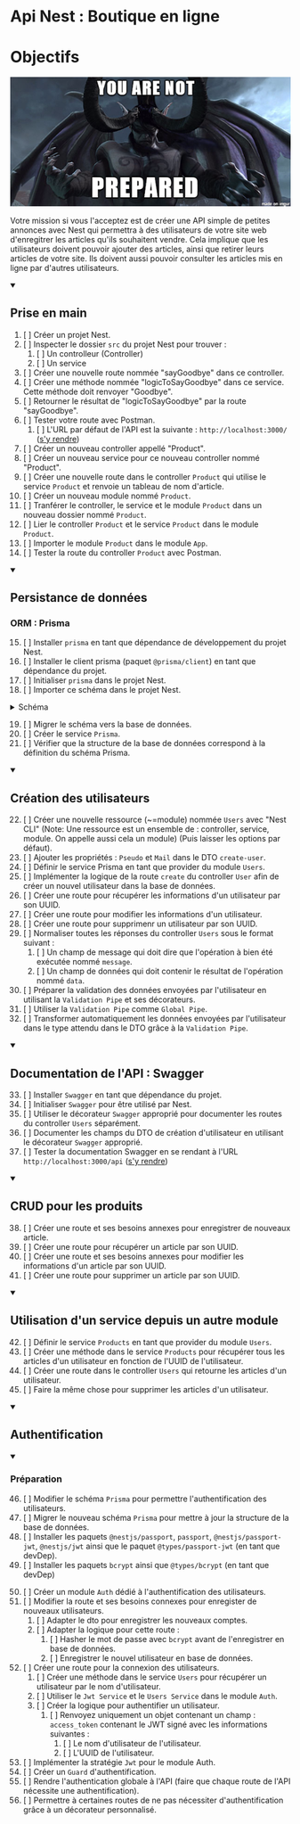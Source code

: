 # Api Nest : Boutique en ligne

# Objectifs

![](./img/you-are-not-prepared.png)

Votre mission si vous l'acceptez est de créer une API simple de petites annonces avec Nest qui permettra à des utilisateurs de votre site web d'enregitrer les articles qu'ils souhaitent vendre. Cela implique que les utilisateurs doivent pouvoir ajouter des articles, ainsi que retirer leurs articles de votre site. Ils doivent aussi pouvoir consulter les articles mis en ligne par d'autres utilisateurs.
 
<details open><summary><h2>Prise en main</h2></summary>

1. [ ] Créer un projet Nest.
2. [ ] Inspecter le dossier `src` du projet Nest pour trouver :
   1. [ ] Un controlleur (Controller)
   2. [ ] Un service
3. [ ] Créer une nouvelle route nommée "sayGoodbye" dans ce controller.
4. [ ] Créer une méthode nommée "logicToSayGoodbye" dans ce service. Cette méthode doit renvoyer "Goodbye".
5. [ ] Retourner le résultat de "logicToSayGoodbye" par la route "sayGoodbye".
6. [ ] Tester votre route avec Postman.
   1. [ ] L'URL par défaut de l'API est la suivante : `http://localhost:3000/` ([s'y rendre](http://localhost:3000/))
7. [ ] Créer un nouveau controller appellé "Product".
8. [ ] Créer un nouveau service pour ce nouveau controller nommé "Product".
9. [ ] Créer une nouvelle route dans le controller `Product` qui utilise le service `Product` et renvoie un tableau de nom d'article.
10. [ ] Créer un nouveau module nommé `Product`.
11. [ ] Tranférer le controller, le service et le module `Product` dans un nouveau dossier nommé `Product`.
12. [ ] Lier le controller `Product` et le service `Product` dans le module `Product`.
13. [ ] Importer le module `Product` dans le module `App`.
14. [ ] Tester la route du controller `Product` avec Postman.
</details>
<details open><summary><h2>Persistance de données</h2></summary>

### ORM : Prisma

15. [ ] Installer `prisma` en tant que dépendance de développement du projet Nest.
16. [ ] Installer le client prisma (paquet `@prisma/client`) en tant que dépendance du projet.
17. [ ] Initialiser `prisma` dans le projet Nest.
18. [ ] Importer ce schéma dans le projet Nest.
<details>  
<summary>Schéma</summary>

```prisma
generator client {
  provider = "prisma-client-js"
}

datasource db {
  provider = "postgresql"
  url      = env("DB_URL")
}

model Products {
  UUID        String @id(map: "products_uuid") @unique() @default(uuid()) @db.VarChar(36) //UUIDv4
  Name        String @db.VarChar(50)
  Price       Int
  Description String @db.Text()
  authorUUID  String @db.VarChar(36) // Ref to UUIDv4
  Author      Users  @relation(map: "product_author", fields: [authorUUID], references: [UUID])
}

model Users {
  UUID     String     @id(map: "users_uuid") @unique() @default(uuid()) @db.VarChar(36) //UUIDv4
  Pseudo   String     @unique() @db.VarChar(50)
  Mail     String     @unique() @db.VarChar(75)
  Products Products[]
}
```

</details>

19. [ ] Migrer le schéma vers la base de données.
20. [ ] Créer le service `Prisma`.
21. [ ] Vérifier que la structure de la base de données correspond à la définition du schéma Prisma.

</details>
<details open><summary><h2>Création des utilisateurs</h2></summary>

22. [ ] Créer une nouvelle ressource (~=module) nommée `Users` avec "Nest CLI" (Note: Une ressource est un ensemble de : controller, service, module. On appelle aussi cela un module) (Puis laisser les options par défaut). 
23. [ ] Ajouter les propriétés : `Pseudo` et `Mail` dans le DTO `create-user`.
24. [ ] Définir le service Prisma en tant que provider du module `Users`.
25. [ ] Implémenter la logique de la route `create` du controller `User` afin de créer un nouvel utilisateur dans la base de données.
26. [ ] Créer une route pour récupérer les informations d'un utilisateur par son UUID.
27. [ ] Créer une route pour modifier les informations d'un utilisateur.
28. [ ] Créer une route pour supprimenr un utilisateur par son UUID.
29. [ ] Normaliser toutes les réponses du controller `Users` sous le format suivant : 
    1. [ ] Un champ de message qui doit dire que l'opération à bien été exécutée nommé `message`.
    2. [ ] Un champ de données qui doit contenir le résultat de l'opération nommé `data`.
30. [ ] Préparer la validation des données envoyées par l'utilisateur en utilisant la `Validation Pipe` et ses décorateurs.
31. [ ] Utiliser la `Validation Pipe` comme `Global Pipe`.
32. [ ] Transformer automatiquement les données envoyées par l'utilisateur dans le type attendu dans le DTO grâce à la `Validation Pipe`.

</details>
<details open>
<summary><h2>Documentation de l'API : Swagger</h2></summary>

33. [ ] Installer `Swagger` en tant que dépendance du projet.
34. [ ] Initialiser `Swagger` pour être utilisé par Nest.
35. [ ] Utiliser le décorateur `Swagger` approprié pour documenter les routes du controller `Users` séparément.
36. [ ] Documenter les champs du DTO de création d'utilisateur en utilisant le décorateur `Swagger` approprié.
37. [ ] Tester la documentation Swagger en se rendant à l'URL `http://localhost:3000/api` ([s'y rendre](http://localhost:3000/api))

</details>
<details open>
<summary><h2>CRUD pour les produits</h2></summary>

38. [ ] Créer une route et ses besoins annexes pour enregistrer de nouveaux article.
39. [ ] Créer une route pour récupérer un article par son UUID.
40. [ ] Créer une route et ses besoins annexes pour modifier les informations d'un article par son UUID.
41. [ ] Créer une route pour supprimer un article par son UUID.

</details>
<details open>
<summary><h2>Utilisation d'un service depuis un autre module</h2></summary>

42. [ ] Définir le service `Products` en tant que provider du module `Users`.
43. [ ] Créer une méthode dans le service `Products` pour récupérer tous les articles d'un utilisateur en fonction de l'UUID de l'utilisateur.
44. [ ] Créer une route dans le controller `Users` qui retourne les articles d'un utilisateur.
45. [ ] Faire la même chose pour supprimer les articles d'un utilisateur.

</details>

<details open>
<summary><h2>Authentification</h2></summary>

<details open>
<summary><h3>Préparation</h3></summary>

46. [ ] Modifier le schéma `Prisma` pour permettre l'authentification des utilisateurs.
47. [ ] Migrer le nouveau schéma `Prisma` pour mettre à jour la structure de la base de données.
48. [ ] Installer les paquets `@nestjs/passport`, `passport`, `@nestjs/passport-jwt`, `@nestjs/jwt` ainsi que le paquet `@types/passport-jwt` (en tant que devDep).
49. [ ] Installer les paquets `bcrypt` ainsi que `@types/bcrypt` (en tant que devDep) 

</details>

50. [ ] Créer un module `Auth` dédié à l'authentification des utilisateurs.
51. [ ] Modifier la route et ses besoins connexes pour enregister de nouveaux utilisateurs.
    1. [ ] Adapter le dto pour enregistrer les nouveaux comptes.
    2. [ ] Adapter la logique pour cette route :
       1. [ ] Hasher le mot de passe avec `bcrypt` avant de l'enregistrer en base de données.
       2. [ ] Enregistrer le nouvel utilisateur en base de données.
52. [ ] Créer une route pour la connexion des utilisateurs.
    1. [ ] Créer une méthode dans le service `Users` pour récupérer un utilisateur par le nom d'utilisateur.
    2. [ ] Utiliser le `Jwt Service` et le `Users Service` dans le module `Auth`.
    3. [ ] Créer la logique pour authentifier un utilisateur.
       1. [ ] Renvoyez uniquement un objet contenant un champ : `access_token` contenant le JWT signé avec les informations suivantes :
          1. [ ] Le nom d'utilisateur de l'utilisateur.
          2. [ ] L'UUID de l'utilisateur.
53. [ ] Implémenter la stratégie `Jwt` pour le module Auth.
54. [ ] Créer un `Guard` d'authentification.
55. [ ] Rendre l'authentication globale à l'API (faire que chaque route de l'API nécessite une authentification).
56. [ ] Permettre à certaines routes de ne pas nécessiter d'authentification grâce à un décorateur personnalisé.

</details>
